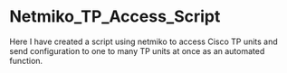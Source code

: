 # Netmiko_TP_Access_Script
Here I have created a script using netmiko to access Cisco TP units and send configuration to one to many TP units at once as an automated function.

